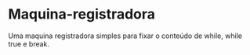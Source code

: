 # Maquina-registradora
Uma maquina registradora simples para fixar o conteúdo de while, while true e break.
